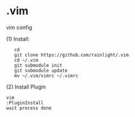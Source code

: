 # .vim
vim config  

(1) Install:
```
   cd  
   git clone https://github.com/rainlight/.vim 
   cd ~/.vim 
   git submodule init  
   git submodule update 
   mv ~/.vim/vimrc ~/.vimrc
```
(2) Install Plugin
   ```
   vim
   :PluginInstall
   wait process done
   ```

